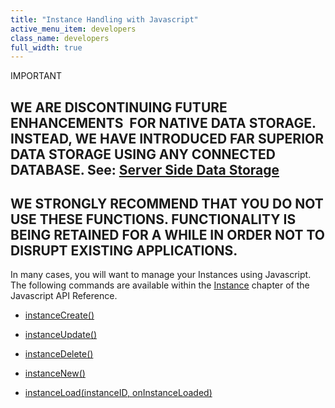 ```yaml
---
title: "Instance Handling with Javascript"
active_menu_item: developers
class_name: developers
full_width: true
---
```



IMPORTANT

## WE ARE DISCONTINUING FUTURE ENHANCEMENTS  FOR NATIVE DATA STORAGE. INSTEAD, WE HAVE INTRODUCED FAR SUPERIOR DATA STORAGE USING ANY CONNECTED DATABASE. See: [Server Side Data Storage](../../../../../data-storage/server-side-data-storage/index)

## WE STRONGLY RECOMMEND THAT YOU DO NOT USE THESE FUNCTIONS. FUNCTIONALITY IS BEING RETAINED FOR A WHILE IN ORDER NOT TO DISRUPT EXISTING APPLICATIONS.

In many cases, you will want to manage your Instances using Javascript. The following commands are available within the [Instance](../../../../../scripting-apis/client-api/instance-data-functions/index) chapter of the Javascript API Reference.

 - [instanceCreate()](../../../../../scripting-apis/client-api/instance-data-functions/instancecreate)

 - [instanceUpdate()](../../../../../scripting-apis/client-api/instance-data-functions/instancesave)

 - [instanceDelete()](../../../../../scripting-apis/client-api/instance-data-functions/instancedelete)

 - [instanceNew()](../../../../../scripting-apis/client-api/instance-data-functions/instancenew)

 - [instanceLoad(instanceID, onInstanceLoaded)](../../../../../scripting-apis/client-api/instance-data-functions/instanceload)

